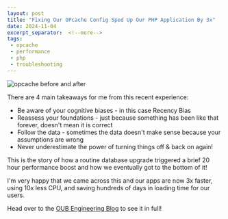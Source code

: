 ```yaml
---
layout: post
title: "Fixing Our OPcache Config Sped Up Our PHP Application By 3x"
date: 2024-11-04
excerpt_separator:  <!--more-->
tags:
 - opcache
 - performance
 - php
 - troubleshooting
---
```


![opcache before and after](https://miro.medium.com/v2/resize:fit:640/format:webp/1*sUrFIu7kGawFIJSIjazNVg.png)

There are 4 main takeaways for me from this recent experience:

 - Be aware of your cognitive biases - in this case Recency Bias
 - Reassess your foundations - just because something has been like that forever, doesn't mean it is correct
 - Follow the data - sometimes the data doesn't make sense because your assumptions are wrong
 - Never underestimate the power of turning things off & back on again!

This is the story of how a routine database upgrade triggered a brief 20 hour performance boost and how we eventually got to the bottom of it!

I'm very happy that we came across this and our apps are now 3x faster, using 10x less CPU, and saving hundreds of days in loading time for our users.

Head over to the [OUB Engineering Blog](https://engineering.oneutilitybill.co/fixing-our-opcache-config-sped-up-our-php-application-by-3x-871c6fe49be1) to see it in full!
